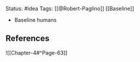 Status: #idea
Tags: [[@Robert-Paglino]] [[Baseline]]

* Baseline humans 

## References

![[Chapter-4#^Page-63]]